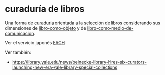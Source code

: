# curaduría de libros

Una forma de [curaduria](curaduria.md) orientada a la selección de libros considerando sus dimensiones de [libro-como-objeto](libro-como-objeto.md) y de [libro-como-medio-de-comunicacion](libro-como-medio-de-comunicacion.md).

Ver el servicio japonés [BACH](http://www.bach-inc.com/en/)

Ver también:

* https://library.yale.edu/news/beinecke-library-hires-six-curators-launching-new-era-yale-library-special-collections
